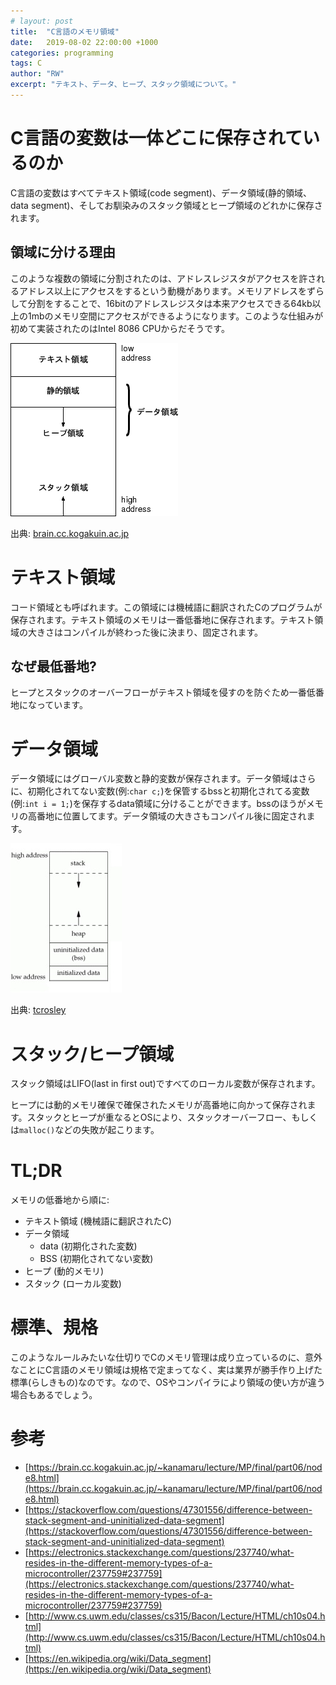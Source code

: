 ```yaml
---
# layout: post
title:  "C言語のメモリ領域"
date:   2019-08-02 22:00:00 +1000
categories: programming
tags: C
author: "RW"
excerpt: "テキスト、データ、ヒープ、スタック領域について。"
---
```


# C言語の変数は一体どこに保存されているのか

C言語の変数はすべてテキスト領域(code segment)、データ領域(静的領域、data segment)、そしてお馴染みのスタック領域とヒープ領域のどれかに保存されます。

## 領域に分ける理由

このような複数の領域に分割されたのは、アドレスレジスタがアクセスを許されるアドレス以上にアクセスをするという動機があります。メモリアドレスをずらして分割をすることで、16bitのアドレスレジスタは本来アクセスできる64kb以上の1mbのメモリ空間にアクセスができるようになります。このような仕組みが初めて実装されたのはIntel 8086 CPUからだそうです。

<img src="/assets/images/2019/memory.png" alt="">

出典: [brain.cc.kogakuin.ac.jp](https://brain.cc.kogakuin.ac.jp/~kanamaru/lecture/MP/final/part06/node8.html)


# テキスト領域

コード領域とも呼ばれます。この領域には機械語に翻訳されたCのプログラムが保存されます。テキスト領域のメモリは一番低番地に保存されます。テキスト領域の大きさはコンパイルが終わった後に決まり、固定されます。

## なぜ最低番地?

ヒープとスタックのオーバーフローがテキスト領域を侵すのを防ぐため一番低番地になっています。

# データ領域

データ領域にはグローバル変数と静的変数が保存されます。データ領域はさらに、初期化されてない変数(例:`char c;`)を保管するbssと初期化されてる変数(例:`int i = 1;`)を保存するdata領域に分けることができます。bssのほうがメモリの高番地に位置してます。データ領域の大きさもコンパイル後に固定されます。

<img src="/assets/images/2019/memory2.jpg" alt="">

出典: [tcrosley](https://electronics.stackexchange.com/users/1322/tcrosley)


# スタック/ヒープ領域

スタック領域はLIFO(last in first out)ですべてのローカル変数が保存されます。

ヒープには動的メモリ確保で確保されたメモリが高番地に向かって保存されます。スタックとヒープが重なるとOSにより、スタックオーバーフロー、もしくは`malloc()`などの失敗が起こります。

# TL;DR

メモリの低番地から順に:

- テキスト領域 (機械語に翻訳されたC)
- データ領域
  - data (初期化された変数)
  - BSS (初期化されてない変数)
- ヒープ (動的メモリ)
- スタック (ローカル変数)

# 標準、規格

このようなルールみたいな仕切りでCのメモリ管理は成り立っているのに、意外なことにC言語のメモリ領域は規格で定まってなく、実は業界が勝手作り上げた標準(らしきもの)なのです。なので、OSやコンパイラにより領域の使い方が違う場合もあるでしょう。

# 参考
- [https://brain.cc.kogakuin.ac.jp/~kanamaru/lecture/MP/final/part06/node8.html](https://brain.cc.kogakuin.ac.jp/~kanamaru/lecture/MP/final/part06/node8.html)
- [https://stackoverflow.com/questions/47301556/difference-between-stack-segment-and-uninitialized-data-segment](https://stackoverflow.com/questions/47301556/difference-between-stack-segment-and-uninitialized-data-segment)
- [https://electronics.stackexchange.com/questions/237740/what-resides-in-the-different-memory-types-of-a-microcontroller/237759#237759](https://electronics.stackexchange.com/questions/237740/what-resides-in-the-different-memory-types-of-a-microcontroller/237759#237759)
- [http://www.cs.uwm.edu/classes/cs315/Bacon/Lecture/HTML/ch10s04.html](http://www.cs.uwm.edu/classes/cs315/Bacon/Lecture/HTML/ch10s04.html)
- [https://en.wikipedia.org/wiki/Data_segment](https://en.wikipedia.org/wiki/Data_segment)